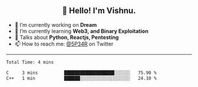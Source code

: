 <h2 align="center">👋 Hello! I'm Vishnu.</h2>


- 🔭 I’m currently working on **Dream**
- 🌱 I’m currently learning **Web3, and Binary Exploitation**
- 💬 Talks about **Python, Reactjs, Pentesting**
- 📫 How to reach me: [@5P34R](https://twitter.com/Vishnu27302693) on Twitter

---
<!--START_SECTION:waka-->

```txt
Total Time: 4 mins

C     3 mins          ███████████████████░░░░░░   75.90 %
C++   1 min           ██████░░░░░░░░░░░░░░░░░░░   24.10 %
```

<!--END_SECTION:waka-->
